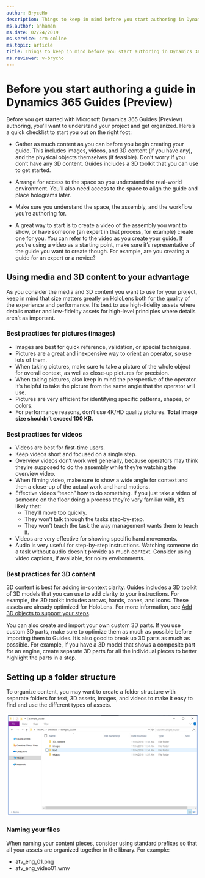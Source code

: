 ```yaml
---
author: BryceHo
description: Things to keep in mind before you start authoring in Dynamics 365 Guides (Preview), including media and file naming.
ms.author: anhaman
ms.date: 02/24/2019
ms.service: crm-online
ms.topic: article
title: Things to keep in mind before you start authoring in Dynamics 365 Guides (Preview)
ms.reviewer: v-brycho
---
```


# Before you start authoring a guide in Dynamics 365 Guides (Preview)

Before you get started with Microsoft Dynamics 365 Guides (Preview) authoring, you’ll want to understand your project and get organized. Here’s a quick checklist to start you out on the right foot:

- Gather as much content as you can before you begin creating your guide. This includes images, videos, and 3D content 
(if you have any), and the physical objects themselves (if feasible). Don’t worry if you don’t have any 3D content. 
Guides includes a 3D toolkit that you can use to get started.

- Arrange for access to the space so you understand the real-world environment. You’ll also need access to the space to align 
the guide and place holograms later.

- Make sure you understand the space, the assembly, and the workflow you’re authoring for.

- A great way to start is to create a video of the assembly you want to show, or have someone (an expert in that process, 
for example) create one for you. You can refer to the video as you create your guide. If you’re using a video as a starting 
point, make sure it’s representative of the guide you want to create though. For example, are you creating a guide for an 
expert or a novice?

## Using media and 3D content to your advantage

As you consider the media and 3D content you want to use for your project, keep in mind that size matters greatly on HoloLens 
both for the quality of the experience and performance. It’s best to use high-fidelity assets where details matter and low-fidelity 
assets for high-level principles where details aren’t as important.

### Best practices for pictures (images)
- Images are best for quick reference, validation, or special techniques.
- Pictures are a great and inexpensive way to orient an operator, so use lots of them.
- When taking pictures, make sure to take a picture of the whole object for overall context, as well as close-up pictures for precision.
- When taking pictures, also keep in mind the perspective of the operator. It’s helpful to take the picture from the same angle 
that the operator will use. 
- Pictures are very efficient for identifying specific patterns, shapes, or colors.
- For performance reasons, don’t use 4K/HD quality pictures. **Total image size shouldn’t exceed 100 KB.**

### Best practices for videos
- Videos are best for first-time users.
- Keep videos short and focused on a single step.
- Overview videos don’t work well generally, because operators may think they’re supposed to do the assembly while they’re watching 
the overview video. 
- When filming video, make sure to show a wide angle for context and then a close-up of the actual work and hand motions.
- Effective videos “teach” how to do something. If you just take a video of someone on the floor doing a process they’re very 
familiar with, it’s likely that:
  - They’ll move too quickly.
  - They won’t talk through the tasks step-by-step.
  - They won’t teach the task the way management wants them to teach it.
- Videos are very effective for showing specific hand movements.
- Audio is very useful for step-by-step instructions. Watching someone do a task without audio doesn't provide as much context. Consider
using video captions, if available, for noisy environments.

### Best practices for 3D content
3D content is best for adding in-context clarity. Guides includes a 3D toolkit of 3D models that you can use to add 
clarity to your instructions. For example, the 3D toolkit includes arrows, hands, zones, and icons. These assets are already 
optimized for HoloLens. For more information, see [Add 3D objects to support your steps](pc-authoring.md).

You can also create and import your own custom 3D parts. If you use custom 3D parts, make sure to optimize them as much as possible 
before importing them to Guides. It’s also good to break up 3D parts as much as possible. For example, if you have a 3D model that 
shows a composite part for an engine, create separate 3D parts for all the individual pieces to better highlight the parts in a step.

## Setting up a folder structure
To organize content, you may want to create a folder structure with separate folders for text, 3D assets, images, and videos to make 
it easy to find and use the different types of assets.

![Folder stucture)](media/folder-structure.PNG "Folder structure")
 
### Naming your files 
When naming your content pieces, consider using standard prefixes so that all your assets are organized together in the library. 
For example:
- atv_eng_01.png
- atv_eng_video01.wmv
